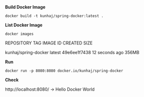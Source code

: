 **Build Docker Image**

```
docker build -t kunhaj/spring-docker:latest .
```

**List Docker Image**

```
docker images
```

REPOSITORY             TAG       IMAGE ID       CREATED          SIZE

kunhaj/spring-docker   latest    49e6ee1f7438   12 seconds ago   356MB

**Run**

```
docker run -p 8080:8080 docker.io/kunhaj/spring-docker
```

**Check**

http://localhost:8080/ -> Hello Docker World

